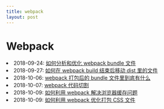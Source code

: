 ```yaml
---
title: webpack
layout: post
---
```


# Webpack

<li>2018-09-24: <a href="/2018/09/24/webpack-bundle-analyzer.html">如何分析和优化 webpack bundle 文件</a></li>

<li>2018-09-27: <a href="/2018/09/27/issues-webpack-file-management.html">如何在 webpack build 结束后移动 dist 里的文件</a></li>

<li>2018-10-06: <a href="/2018/10/06/webpack-what-in-bundle.html">webpack 打包后的 bundle 文件里到底有什么</a></li>

<li>2018-10-07: <a href="/2018/10/07/webpack-code-splitting.html">webpack 代码切割 </a></li>

<li>2018-10-09: <a href="/2018/10/09/webpack-caching.html">如何利用 webpack 解决浏览器缓存问题</a></li>

<li>2018-10-09: <a href="/2018/10/10/webpack-css-extract.html">如何利用 webpack 优化打包 CSS 文件</a></li>
